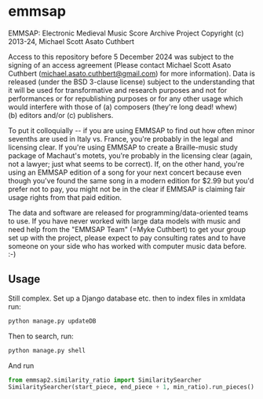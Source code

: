 # emmsap

EMMSAP: Electronic Medieval Music Score Archive Project
Copyright (c) 2013-24, Michael Scott Asato Cuthbert

Access to this repository before 5 December 2024 was subject to the signing of an access agreement
(Please contact Michael Scott Asato Cuthbert (michael.asato.cuthbert@gmail.com) for more information).
Data is released (under the BSD 3-clause license) subject to the understanding that it will be 
used for transformative and research purposes and 
not for performances or for republishing purposes or for any
other usage which would interfere with those of (a) composers (they're long dead! whew)  
(b) editors and/or (c) publishers.

To put it colloquially -- if you are using EMMSAP to find out how often minor sevenths
are used in Italy vs. France, you're probably in the legal and licensing clear.  If you're using
EMMSAP to create a Braille-music study package of Machaut's motets, you're probably in the
licensing clear (again, not a lawyer; just what seems to be correct).  If, on the other hand,
you're using an EMMSAP edition of a song for your next concert because even though you've
found the same song in a modern edition for $2.99 but you'd prefer not to pay, you might not
be in the clear if EMMSAP is claiming fair usage rights from that paid edition.

The data and software are released for programming/data-oriented teams to use.  If you have
never worked with large data models with music and need help from the "EMMSAP Team" (=Myke
Cuthbert) to get your group set up with the project, please expect to pay consulting rates
and to have someone on your side who has worked with computer music data before.  :-)

## Usage

Still complex.  Set up a Django database etc. then to index files in xmldata run:

```bash
python manage.py updateDB
```

Then to search, run:

```bash
python manage.py shell
```

And run 

```python
from emmsap2.similarity_ratio import SimilaritySearcher
SimilaritySearcher(start_piece, end_piece + 1, min_ratio).run_pieces()
```


